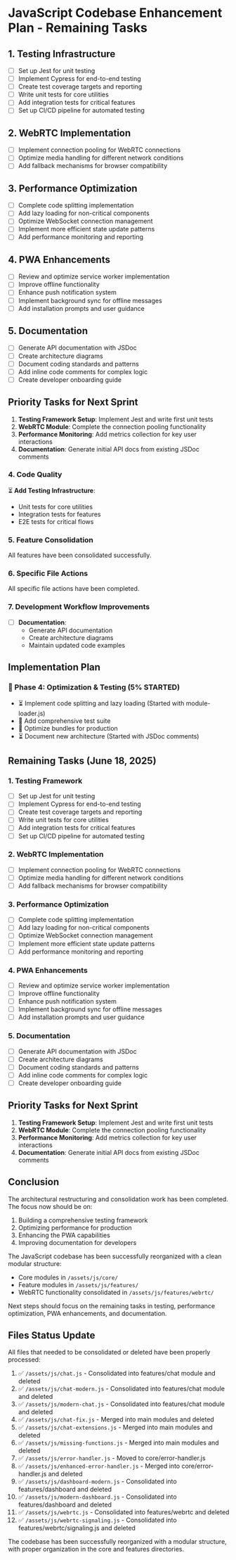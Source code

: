 # JavaScript Codebase Enhancement Plan - Remaining Tasks

## 1. Testing Infrastructure

- [ ] Set up Jest for unit testing
- [ ] Implement Cypress for end-to-end testing
- [ ] Create test coverage targets and reporting
- [ ] Write unit tests for core utilities
- [ ] Add integration tests for critical features
- [ ] Set up CI/CD pipeline for automated testing

## 2. WebRTC Implementation

- [ ] Implement connection pooling for WebRTC connections
- [ ] Optimize media handling for different network conditions
- [ ] Add fallback mechanisms for browser compatibility

## 3. Performance Optimization

- [ ] Complete code splitting implementation
- [ ] Add lazy loading for non-critical components
- [ ] Optimize WebSocket connection management
- [ ] Implement more efficient state update patterns
- [ ] Add performance monitoring and reporting

## 4. PWA Enhancements

- [ ] Review and optimize service worker implementation
- [ ] Improve offline functionality
- [ ] Enhance push notification system
- [ ] Implement background sync for offline messages
- [ ] Add installation prompts and user guidance

## 5. Documentation

- [ ] Generate API documentation with JSDoc
- [ ] Create architecture diagrams
- [ ] Document coding standards and patterns
- [ ] Add inline code comments for complex logic
- [ ] Create developer onboarding guide

## Priority Tasks for Next Sprint

1. **Testing Framework Setup**: Implement Jest and write first unit tests
2. **WebRTC Module**: Complete the connection pooling functionality
3. **Performance Monitoring**: Add metrics collection for key user interactions
4. **Documentation**: Generate initial API docs from existing JSDoc comments

### 4. Code Quality

⏳ **Add Testing Infrastructure**:
  - Unit tests for core utilities
  - Integration tests for features
  - E2E tests for critical flows

### 5. Feature Consolidation

All features have been consolidated successfully.

### 6. Specific File Actions

All specific file actions have been completed.

### 7. Development Workflow Improvements

- [ ] **Documentation**:
  - Generate API documentation
  - Create architecture diagrams
  - Maintain updated code examples

## Implementation Plan

### 🔲 Phase 4: Optimization & Testing (5% STARTED)
- ⏳ Implement code splitting and lazy loading (Started with module-loader.js)
- 🔲 Add comprehensive test suite
- 🔲 Optimize bundles for production
- ⏳ Document new architecture (Started with JSDoc comments)

## Remaining Tasks (June 18, 2025)

### 1. Testing Framework
- [ ] Set up Jest for unit testing
- [ ] Implement Cypress for end-to-end testing
- [ ] Create test coverage targets and reporting
- [ ] Write unit tests for core utilities
- [ ] Add integration tests for critical features
- [ ] Set up CI/CD pipeline for automated testing

### 2. WebRTC Implementation
- [ ] Implement connection pooling for WebRTC connections
- [ ] Optimize media handling for different network conditions
- [ ] Add fallback mechanisms for browser compatibility

### 3. Performance Optimization
- [ ] Complete code splitting implementation
- [ ] Add lazy loading for non-critical components
- [ ] Optimize WebSocket connection management
- [ ] Implement more efficient state update patterns
- [ ] Add performance monitoring and reporting

### 4. PWA Enhancements
- [ ] Review and optimize service worker implementation
- [ ] Improve offline functionality
- [ ] Enhance push notification system
- [ ] Implement background sync for offline messages
- [ ] Add installation prompts and user guidance

### 5. Documentation
- [ ] Generate API documentation with JSDoc
- [ ] Create architecture diagrams
- [ ] Document coding standards and patterns
- [ ] Add inline code comments for complex logic
- [ ] Create developer onboarding guide

## Priority Tasks for Next Sprint

1. **Testing Framework Setup**: Implement Jest and write first unit tests
2. **WebRTC Module**: Complete the connection pooling functionality
3. **Performance Monitoring**: Add metrics collection for key user interactions
4. **Documentation**: Generate initial API docs from existing JSDoc comments

## Conclusion

The architectural restructuring and consolidation work has been completed. The focus now should be on:

1. Building a comprehensive testing framework
2. Optimizing performance for production
3. Enhancing the PWA capabilities
4. Improving documentation for developers

The JavaScript codebase has been successfully reorganized with a clean modular structure:
- Core modules in `/assets/js/core/`
- Feature modules in `/assets/js/features/`
- WebRTC functionality consolidated in `/assets/js/features/webrtc/`

Next steps should focus on the remaining tasks in testing, performance optimization, PWA enhancements, and documentation.

## Files Status Update

All files that needed to be consolidated or deleted have been properly processed:

1. ✅ `/assets/js/chat.js` - Consolidated into features/chat module and deleted
2. ✅ `/assets/js/chat-modern.js` - Consolidated into features/chat module and deleted
3. ✅ `/assets/js/modern-chat.js` - Consolidated into features/chat module and deleted
4. ✅ `/assets/js/chat-fix.js` - Merged into main modules and deleted
5. ✅ `/assets/js/chat-extensions.js` - Merged into main modules and deleted
6. ✅ `/assets/js/missing-functions.js` - Merged into main modules and deleted
7. ✅ `/assets/js/error-handler.js` - Moved to core/error-handler.js
8. ✅ `/assets/js/enhanced-error-handler.js` - Merged into core/error-handler.js and deleted
9. ✅ `/assets/js/dashboard-modern.js` - Consolidated into features/dashboard and deleted
10. ✅ `/assets/js/modern-dashboard.js` - Consolidated into features/dashboard and deleted
11. ✅ `/assets/js/webrtc.js` - Consolidated into features/webrtc and deleted
12. ✅ `/assets/js/webrtc-signaling.js` - Consolidated into features/webrtc/signaling.js and deleted

The codebase has been successfully reorganized with a modular structure, with proper organization in the core and features directories.
